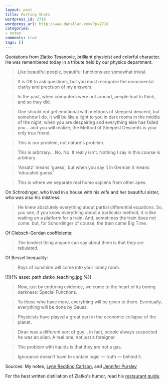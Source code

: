 ```yaml
---
layout: post
title: Parting Shots
wordpress_id: 2718
wordpress_url: http://www.danallan.com/?p=2718
categories:
- notes
comments: true
tags: []
---
```

Quotations from Zlatko Tesanovic, brilliant physicist and colorful character. He was remembered today in a tribute held by our physics department.

> Like beautiful people, beautiful functions are somewhat trivial.

> It is OK to ask questions, but you must recognize the monumental clarity and precision of my answers.

> In the past, when computers were not around, people had to think, and so they did.

> One should not get emotional with methods of steepest descent, but somehow I do. It will be like a light to you in dark rooms in the middle of the night, when you are despairing and everything else has failed you... and you will realize, the Method of Steepest Descents is your only true friend.

> This is our problem, not nature's problem.

> This is arbitrary... No. No. It really isn't. Nothing I say in this course is arbitrary.

> 'Ansatz' means 'guess,' but when you say it in German it means 'educated guess.'

> This is where we separate real homo sapiens from other apes.

On Schrodinger, who lived in a house with his wife and her beautiful sister, who was also his mistress: 
> He knew absolutely everything about partial differential equations. So, you see, if you know everything about a particular method, it is like waiting on a platform for a train. And, sometimes the train does not come. but, for Schordinger of course, the train came Big Time.

Of Clebsch-Gordan coefficients: 
> The kindest thing anyone can say about them is that they are tabulated.

Of Bessel Inequality:

> Rays of sunshine will come into your lonely room.

![]({% asset_path zlatko_teaching.jpg %})

> Now, just by enduring evidence, we come to the heart of its boring darkness: Special Functions.

> To those who have more, everything will be given to them. Eventually, everything will be done by Gauss.

> Physicists have played a great part in the economic collapse of the planet.

> Dirac was a different sort of guy... in fact, people always suspected he was an alien. A real one, not just a foreigner.
 
> The problem with liquids is that they are not a gas.
 
> Ignorance doesn't have to contain logic — truth — behind it.
 
Sources: My notes, [Lynn Redding Carlson](https://www.facebook.com/notes/lynn-redding-carlson/flope-sy/49145446250), and [Jennifer Pursley](http://www.pha.jhu.edu/~jpursley/)

For the best written distillation of Zlatko's humor, read his [restaurant guide](http://www.pha.jhu.edu/~zbt/baltofood.html).
